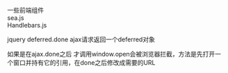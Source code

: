一些前端组件  
sea.js  
Handlebars.js


jquery  deferred.done ajax请求返回一个deferred对象 

如果是在ajax.done之后 才调用window.open会被浏览器拦截，方法是先打开一个窗口并持有它的引用，在done之后修改成需要的URL

